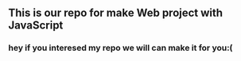 ## This is our repo for make Web project with JavaScript

### hey if you interesed my repo we will can make it for you:(
